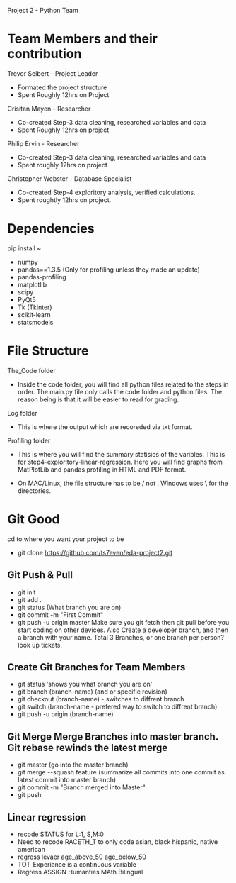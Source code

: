 Project 2 - Python Team


# Team Members and their contribution
Trevor Seibert - Project Leader
* Formated the project structure
* Spent Roughly 12hrs on Project

Crisitan Mayen - Researcher
* Co-created Step-3 data cleaning, researched variables and data
* Spent Roughly 12hrs on project

Philip Ervin - Researcher 
* Co-created Step-3 data cleaning, researched variables and data
* Spent roughly 12hrs on project

Christopher Webster - Database Specialist 
* Co-created Step-4 exploritory analysis, verified calculations. 
* Spent roughtly 12hrs on project. 

# Dependencies 
pip install ~
* numpy
* pandas==1.3.5 (Only for profiling unless they made an update)
* pandas-profiling
* matplotlib
* scipy 
* PyQt5
* Tk (Tkinter)
* scikit-learn
* statsmodels

# File Structure 
The_Code folder
* Inside the code folder, you will find all python files related to the steps in order. The main.py file only calls the code folder and python files. The reason being is that it will be easier to read for grading.

Log folder
* This is where the output which are recoreded via txt format. 

Profiling folder
* This is where you will find the summary statisics of the varibles. This is for step4-exploritory-linear-regression. Here you will find graphs from MatPlotLib and pandas profiling in HTML and PDF format. 

* On MAC/Linux, the file structure has to be / not \. Windows uses \ for the directories. 

# Git Good 

cd to where you want your project to be 

* git clone https://github.com/ts7even/eda-project2.git

## Git Push & Pull 
* git init
* git add . 
* git status (What branch you are on)
* git commit -m "First Commit"
* git push -u origin master 
Make sure you git fetch then git pull before you start coding on other devices. 
Also Create a developer branch, and then a branch with your name. Total 3 Branches, or one branch per person? 
look up tickets. 

## Create Git Branches for Team Members
* git status 'shows you what branch you are on'
* git branch (branch-name) (and or specific revision)
* git checkout (branch-name) - switches to diffrent branch
* git switch (branch-name - prefered way to switch to diffrent branch)
* git push -u origin (branch-name)

## Git Merge Merge Branches into master branch. Git rebase rewinds the latest merge
* git master (go into the master branch)
* git merge --squash feature (summarize all commits into one commit as latest commit into master branch)
* git commit -m "Branch merged into Master"
* git push 


## Linear regression 
* recode STATUS for L:1, S,M:0
* Need to recode RACETH_T to only code asian, black hispanic, native american
* regress levaer age_above_50 age_below_50
* TOT_Experiance is a continuous variable
* Regress ASSIGN Humanties MAth Bilingual 
